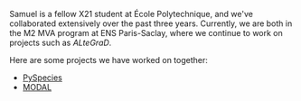 Samuel is a fellow X21 student at École Polytechnique, and we've collaborated extensively over the past three years. Currently, we are both in the M2 MVA program at ENS Paris-Saclay, where we continue to work on projects such as *ALteGraD*.

Here are some projects we have worked on together:
- [PySpecies](https://mathias-grau.github.io/projects/pyspecies)
- [MODAL](https://mathias-grau.github.io/projects/modal)